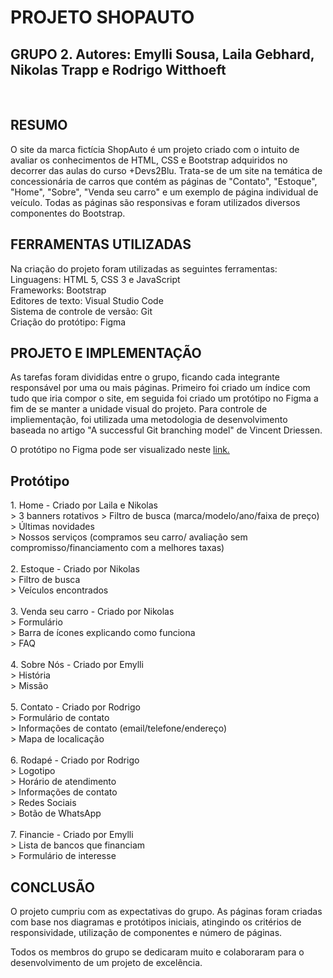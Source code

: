 <h1>PROJETO SHOPAUTO</h1>
<h2>GRUPO 2. Autores: Emylli Sousa, Laila Gebhard, Nikolas Trapp e Rodrigo Witthoeft</h2>
<br>
<h2>RESUMO</h2>
<p>O site da marca fictícia ShopAuto é um projeto criado com o intuito de avaliar os conhecimentos de HTML, CSS e Bootstrap adquiridos no decorrer das aulas do curso +Devs2Blu. Trata-se de um site na temática de concessionária de carros que contém as páginas de "Contato", "Estoque", "Home", "Sobre", "Venda seu carro" e um exemplo de página individual de veículo. Todas as páginas são responsivas e foram utilizados diversos componentes do Bootstrap.</p>
<h2>FERRAMENTAS UTILIZADAS</h2>
<p>Na criação do projeto foram utilizadas as seguintes ferramentas:<br>Linguagens: HTML 5, CSS 3 e JavaScript<br>Frameworks: Bootstrap<br>Editores de texto: Visual Studio Code<br>Sistema de controle de versão: Git<br>Criação do protótipo: Figma</p>
<h2>PROJETO E IMPLEMENTAÇÃO</h2>
<p>As tarefas foram divididas entre o grupo, ficando cada integrante responsável por uma ou mais páginas. Primeiro foi criado um índice com tudo que iria compor o site, em seguida foi criado um protótipo no Figma a fim de se manter a unidade visual do projeto. Para controle de impliementação, foi utilizada uma metodologia de desenvolvimento baseada no artigo "A successful Git branching model" de Vincent Driessen.</p>
<p>O protótipo no Figma pode ser visualizado neste <a href="https://www.figma.com/file/uRtSUsJGXJoroufJShlvTJ/ShopAuto?node-id=0%3A1">link.</a></p>
<h2>Protótipo</h2>
<p>1. Home - Criado por Laila e Nikolas<br>
&gt; 3 banners rotativos
&gt; Filtro de busca (marca/modelo/ano/faixa de preço)<br>
&gt; Últimas novidades<br>
&gt; Nossos serviços (compramos seu carro/ avaliação sem compromisso/financiamento com a melhores taxas)<br>
<br>
2. Estoque - Criado por Nikolas<br>
&gt; Filtro de busca<br>
&gt; Veículos encontrados<br>
<br>
3. Venda seu carro - Criado por Nikolas<br>
&gt; Formulário<br>
&gt; Barra de ícones explicando como funciona<br>
&gt; FAQ<br>
<br>
4. Sobre Nós - Criado por Emylli<br>
&gt; História<br>
&gt; Missão<br>
<br>
5. Contato - Criado por Rodrigo<br>
&gt; Formulário de contato<br>
&gt; Informações de contato (email/telefone/endereço)<br>
&gt; Mapa de localicação<br>
<br>
6. Rodapé - Criado por Rodrigo<br>
&gt; Logotipo<br>
&gt; Horário de atendimento<br>
&gt; Informações de contato<br>
&gt; Redes Sociais<br>
&gt; Botão de WhatsApp<br>
<br>
7. Financie - Criado por Emylli<br>
&gt; Lista de bancos que financiam<br>
&gt; Formulário de interesse</p>
<h2>CONCLUSÃO</h2>
<p>O projeto cumpriu com as expectativas do grupo. As páginas foram criadas com base nos diagramas e protótipos iniciais, atingindo os critérios de responsividade, utilização de componentes e número de páginas.</p>
<p>Todos os membros do grupo se dedicaram muito e colaboraram para o desenvolvimento de um projeto de excelência.</p>
